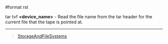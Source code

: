 \#format rst

tar tvf **\<device\_name\>** - Read the file name from the tar header for the current file that the tape is pointed at.

* * * * *

> [StorageAndFileSystems](../StorageAndFileSystems)
